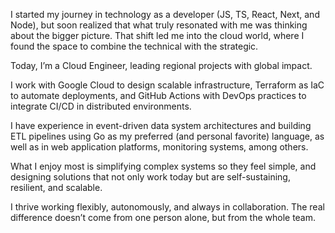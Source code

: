 I started my journey in technology as a developer (JS, TS, React, Next, and Node), but soon realized that what truly resonated with me was thinking about the bigger picture. That shift led me into the cloud world, where I found the space to combine the technical with the strategic.

Today, I’m a Cloud Engineer, leading regional projects with global impact.

I work with Google Cloud to design scalable infrastructure, Terraform as IaC to automate deployments, and GitHub Actions with DevOps practices to integrate CI/CD in distributed environments.

I have experience in event-driven data system architectures and building ETL pipelines using Go as my preferred (and personal favorite) language, as well as in web application platforms, monitoring systems, among others.

What I enjoy most is simplifying complex systems so they feel simple, and designing solutions that not only work today but are self-sustaining, resilient, and scalable.

I thrive working flexibly, autonomously, and always in collaboration. The real difference doesn’t come from one person alone, but from the whole team.
